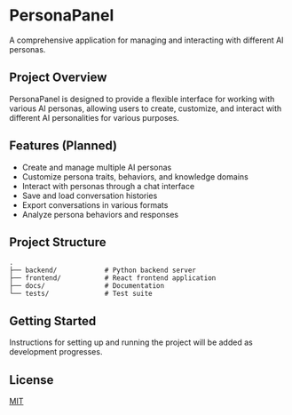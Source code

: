 # PersonaPanel

A comprehensive application for managing and interacting with different AI personas.

## Project Overview

PersonaPanel is designed to provide a flexible interface for working with various AI personas, allowing users to create, customize, and interact with different AI personalities for various purposes.

## Features (Planned)

- Create and manage multiple AI personas
- Customize persona traits, behaviors, and knowledge domains
- Interact with personas through a chat interface
- Save and load conversation histories
- Export conversations in various formats
- Analyze persona behaviors and responses

## Project Structure

```
.
├── backend/            # Python backend server
├── frontend/           # React frontend application
├── docs/               # Documentation
└── tests/              # Test suite
```

## Getting Started

Instructions for setting up and running the project will be added as development progresses.

## License

[MIT](LICENSE) 